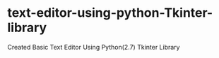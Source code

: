 # text-editor-using-python-Tkinter-library
Created Basic Text Editor Using Python(2.7) Tkinter Library 
